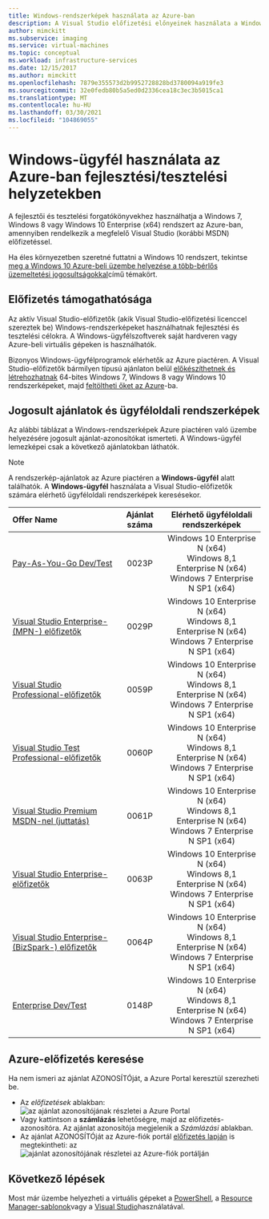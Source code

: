 ```yaml
---
title: Windows-rendszerképek használata az Azure-ban
description: A Visual Studio előfizetési előnyeinek használata a Windows 7, Windows 8 vagy Windows 10 Azure-ban való üzembe helyezéséhez fejlesztési és tesztelési helyzetekben
author: mimckitt
ms.subservice: imaging
ms.service: virtual-machines
ms.topic: conceptual
ms.workload: infrastructure-services
ms.date: 12/15/2017
ms.author: mimckitt
ms.openlocfilehash: 7879e355573d2b9952728828bd3780094a919fe3
ms.sourcegitcommit: 32e0fedb80b5a5ed0d2336cea18c3ec3b5015ca1
ms.translationtype: MT
ms.contentlocale: hu-HU
ms.lasthandoff: 03/30/2021
ms.locfileid: "104869055"
---
```

# <a name="use-windows-client-in-azure-for-devtest-scenarios"></a>Windows-ügyfél használata az Azure-ban fejlesztési/tesztelési helyzetekben
A fejlesztői és tesztelési forgatókönyvekhez használhatja a Windows 7, Windows 8 vagy Windows 10 Enterprise (x64) rendszert az Azure-ban, amennyiben rendelkezik a megfelelő Visual Studio (korábbi MSDN) előfizetéssel. 

Ha éles környezetben szeretné futtatni a Windows 10 rendszert, tekintse [meg a Windows 10 Azure-beli üzembe helyezése a több-bérlős üzemeltetési jogosultságokkal](windows-desktop-multitenant-hosting-deployment.md)című témakört.


## <a name="subscription-eligibility"></a>Előfizetés támogathatósága
Az aktív Visual Studio-előfizetők (akik Visual Studio-előfizetési licenccel szereztek be) Windows-rendszerképeket használhatnak fejlesztési és tesztelési célokra. A Windows-ügyfélszoftverek saját hardveren vagy Azure-beli virtuális gépeken is használhatók.

Bizonyos Windows-ügyfélprogramok elérhetők az Azure piactéren. A Visual Studio-előfizetők bármilyen típusú ajánlaton belül [előkészíthetnek és létrehozhatnak](prepare-for-upload-vhd-image.md) 64-bites Windows 7, Windows 8 vagy Windows 10 rendszerképeket, majd [feltöltheti őket az Azure](upload-generalized-managed.md)-ba.

## <a name="eligible-offers-and-client-images"></a>Jogosult ajánlatok és ügyféloldali rendszerképek
Az alábbi táblázat a Windows-rendszerképek Azure piactéren való üzembe helyezésére jogosult ajánlat-azonosítókat ismerteti. A Windows-ügyfél lemezképei csak a következő ajánlatokban láthatók. 

> [!NOTE]
> A rendszerkép-ajánlatok az Azure piactéren a **Windows-ügyfél** alatt találhatók. A **Windows-ügyfél** használata a Visual Studio-előfizetők számára elérhető ügyféloldali rendszerképek keresésekor. 

| Offer Name | Ajánlat száma | Elérhető ügyféloldali rendszerképek | 
|:--- |:---:|:---:|
| [Pay-As-You-Go Dev/Test](https://azure.microsoft.com/offers/ms-azr-0023p/) |0023P | Windows 10 Enterprise N (x64) <br> Windows 8,1 Enterprise N (x64) <br> Windows 7 Enterprise N SP1 (x64) |
| [Visual Studio Enterprise- (MPN-) előfizetők](https://azure.microsoft.com/offers/ms-azr-0029p/) |0029P | Windows 10 Enterprise N (x64) <br> Windows 8,1 Enterprise N (x64) <br> Windows 7 Enterprise N SP1 (x64) |
| [Visual Studio Professional-előfizetők](https://azure.microsoft.com/offers/ms-azr-0059p/) |0059P | Windows 10 Enterprise N (x64) <br> Windows 8,1 Enterprise N (x64) <br> Windows 7 Enterprise N SP1 (x64) |
| [Visual Studio Test Professional-előfizetők](https://azure.microsoft.com/offers/ms-azr-0060p/) |0060P | Windows 10 Enterprise N (x64) <br> Windows 8,1 Enterprise N (x64) <br> Windows 7 Enterprise N SP1 (x64) |
| [Visual Studio Premium MSDN-nel (juttatás)](https://azure.microsoft.com/offers/ms-azr-0061p/) |0061P | Windows 10 Enterprise N (x64) <br> Windows 8,1 Enterprise N (x64) <br> Windows 7 Enterprise N SP1 (x64) |
| [Visual Studio Enterprise-előfizetők](https://azure.microsoft.com/offers/ms-azr-0063p/) |0063P | Windows 10 Enterprise N (x64) <br> Windows 8,1 Enterprise N (x64) <br> Windows 7 Enterprise N SP1 (x64) |
| [Visual Studio Enterprise- (BizSpark-) előfizetők](https://azure.microsoft.com/offers/ms-azr-0064p/) |0064P | Windows 10 Enterprise N (x64) <br> Windows 8,1 Enterprise N (x64) <br> Windows 7 Enterprise N SP1 (x64) |
| [Enterprise Dev/Test](https://azure.microsoft.com/offers/ms-azr-0148p/) |0148P | Windows 10 Enterprise N (x64) <br> Windows 8,1 Enterprise N (x64) <br> Windows 7 Enterprise N SP1 (x64) |

## <a name="check-your-azure-subscription"></a>Azure-előfizetés keresése
Ha nem ismeri az ajánlat AZONOSÍTÓját, a Azure Portal keresztül szerezheti be.  
- Az *előfizetések* ablakban: ![ az ajánlat azonosítójának részletei a Azure Portal](./media/client-images/offer-id-azure-portal.png) 
- Vagy kattintson a **számlázás** lehetőségre, majd az előfizetés-azonosítóra. Az ajánlat azonosítója megjelenik a *Számlázási* ablakban. 
- Az ajánlat AZONOSÍTÓját az Azure-fiók portál [előfizetés lapján](https://account.windowsazure.com/Subscriptions) is megtekintheti: az ![ ajánlat azonosítójának részletei az Azure-fiók portálján](./media/client-images/offer-id-azure-account-portal.png) 

## <a name="next-steps"></a>Következő lépések
Most már üzembe helyezheti a virtuális gépeket a [PowerShell](quick-create-powershell.md), a [Resource Manager-sablonok](ps-template.md)vagy a [Visual Studio](../../azure-resource-manager/templates/create-visual-studio-deployment-project.md)használatával.
